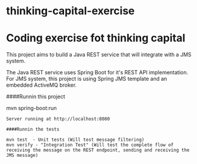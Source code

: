 # thinking-capital-exercise

# Coding exercise fot thinking capital

This project aims to build a Java REST service that will integrate with a JMS system.

The Java REST service uses Spring Boot for it's REST API implementation. For JMS system, this project is using Spring JMS template and an embedded ActiveMQ broker.


####Runnin this project

mvn spring-boot:run
```
Server running at http://localhost:8080

####Runnin the tests

mvn test  - Unit tests (Will test message filtering)
mvn verify - "Integration Test" (Will test the complete flow of receiving the message on the REST endpoint, sending and receiving the JMS message)

